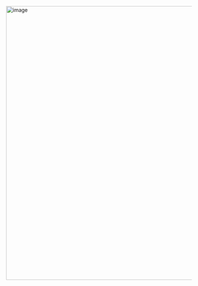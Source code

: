<img width="1835" height="743" alt="image" src="https://github.com/user-attachments/assets/0df3c63c-a684-4940-8928-7d51bb8df37d" />
